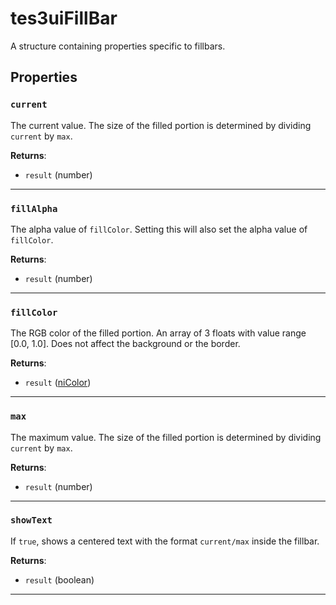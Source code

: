 # tes3uiFillBar

A structure containing properties specific to fillbars.

## Properties

### `current`

The current value. The size of the filled portion is determined by dividing `current` by `max`.

**Returns**:

* `result` (number)

***

### `fillAlpha`

The alpha value of `fillColor`. Setting this will also set the alpha value of `fillColor`.

**Returns**:

* `result` (number)

***

### `fillColor`

The RGB color of the filled portion. An array of 3 floats with value range [0.0, 1.0]. Does not affect the background or the border.

**Returns**:

* `result` ([niColor](../../types/niColor))

***

### `max`

The maximum value. The size of the filled portion is determined by dividing `current` by `max`.

**Returns**:

* `result` (number)

***

### `showText`

If `true`, shows a centered text with the format `current/max` inside the fillbar.

**Returns**:

* `result` (boolean)

***


